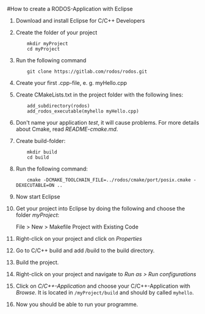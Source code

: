 #How to create a RODOS-Application with Eclipse

1. Download and install Eclipse for C/C++ Developers

2. Create the folder of your project

    ```
        mkdir myProject
        cd myProject
    ```

    
3. Run the following command

    ```
        git clone https://gitlab.com/rodos/rodos.git  
    ```

    
7. Create your first .cpp-file, e. g. myHello.cpp

8. Create CMakeLists.txt in the project folder with the following lines:

    ```
        add_subdirectory(rodos)
        add_rodos_executable(myhello myHello.cpp)
    ```

    
9. Don't name your application *test*, it will cause problems. For more details about Cmake, read *README-cmake.md*.

10. Create build-folder:

    ```
        mkdir build
        cd build
    ```

11. Run the following command:

    ```
        cmake -DCMAKE_TOOLCHAIN_FILE=../rodos/cmake/port/posix.cmake -DEXECUTABLE=ON ..
    ```

12. Now start Eclipse

13. Get your project into Eclipse by doing the following and choose the folder *myProject*:

    File > New > Makefile Project with Existing Code
    
14. Right-click on your project and click on *Properties*

15. Go to C/C++ build and add /build to the build directory.

16. Build the project.

17. Right-click on your project and navigate to *Run as > Run configurations* 

18. Click on *C/C++-Application* and choose your C/C++-Application with *Browse*. It is located in `/myProject/build` and should by called `myhello`.

19. Now you should be able to run your programme.

